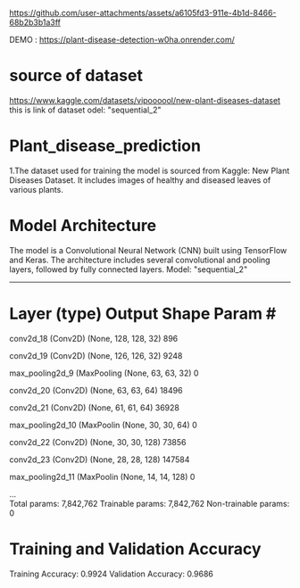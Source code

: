 https://github.com/user-attachments/assets/a6105fd3-911e-4b1d-8466-68b2b3b1a3ff

DEMO : https://plant-disease-detection-w0ha.onrender.com/

# source of dataset
https://www.kaggle.com/datasets/vipoooool/new-plant-diseases-dataset this is link of dataset  odel: "sequential_2"
# Plant_disease_prediction
1.The dataset used for training the model is sourced from Kaggle: New Plant Diseases Dataset. 
It includes images of healthy and diseased leaves of various plants.
# Model Architecture
The model is a Convolutional Neural Network (CNN) built using TensorFlow and Keras. 
The architecture includes several convolutional and pooling layers, followed by fully connected layers.
Model: "sequential_2"
_________________________________________________________________
 Layer (type)                Output Shape              Param #   
=================================================================
 conv2d_18 (Conv2D)          (None, 128, 128, 32)      896       
                                                                 
 conv2d_19 (Conv2D)          (None, 126, 126, 32)      9248      
                                                                 
 max_pooling2d_9 (MaxPooling (None, 63, 63, 32)        0         
                                                                 
 conv2d_20 (Conv2D)          (None, 63, 63, 64)        18496     
                                                                 
 conv2d_21 (Conv2D)          (None, 61, 61, 64)        36928     
                                                                 
 max_pooling2d_10 (MaxPoolin (None, 30, 30, 64)        0         
                                                                 
 conv2d_22 (Conv2D)          (None, 30, 30, 128)       73856     
                                                                 
 conv2d_23 (Conv2D)          (None, 28, 28, 128)       147584    
                                                                 
 max_pooling2d_11 (MaxPoolin (None, 14, 14, 128)       0         
                                                                 
...                                                              
Total params: 7,842,762
Trainable params: 7,842,762
Non-trainable params: 0


# Training and Validation Accuracy
Training Accuracy: 0.9924
Validation Accuracy: 0.9686
